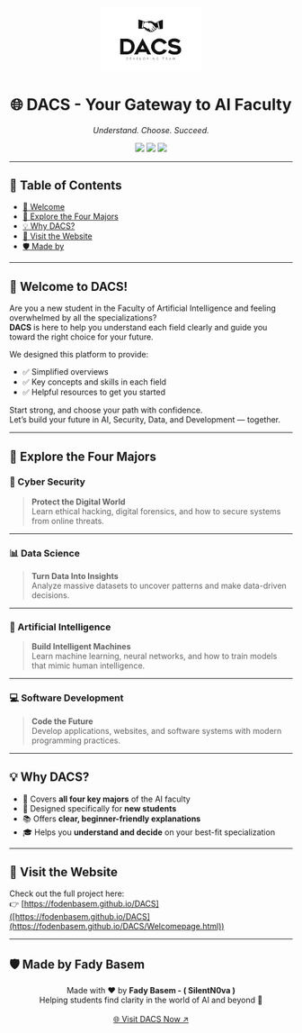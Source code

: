 <p align="center">
  <img src="image/logo.png" width="180" alt="DACS Logo">
</p>

<h1 align="center">🌐 DACS - Your Gateway to AI Faculty</h1>
<p align="center"><em>Understand. Choose. Succeed.</em></p>

<p align="center">
  <img src="https://img.shields.io/badge/Status-Active-brightgreen?style=flat-square" />
  <img src="https://img.shields.io/badge/Language-English%20%26%20Arabic-blueviolet?style=flat-square" />
  <img src="https://img.shields.io/badge/License-MIT-informational?style=flat-square" />
</p>

---

## 📑 Table of Contents
- [👋 Welcome](#-welcome-to-dacs)
- [🔎 Explore the Four Majors](#-explore-the-four-majors)
- [💡 Why DACS?](#-why-dacs)
- [🔗 Visit the Website](#-visit-the-website)
- [🛡️ Made by](#️-made-by-fady-basem)

---

## 👋 Welcome to DACS!

Are you a new student in the Faculty of Artificial Intelligence and feeling overwhelmed by all the specializations?  
**DACS** is here to help you understand each field clearly and guide you toward the right choice for your future.

We designed this platform to provide:
- ✅ Simplified overviews
- ✅ Key concepts and skills in each field
- ✅ Helpful resources to get you started

Start strong, and choose your path with confidence.  
Let’s build your future in AI, Security, Data, and Development — together.

---

## 🔎 Explore the Four Majors

### 🔐 Cyber Security
> **Protect the Digital World**  
> Learn ethical hacking, digital forensics, and how to secure systems from online threats.

---

### 📊 Data Science
> **Turn Data Into Insights**  
> Analyze massive datasets to uncover patterns and make data-driven decisions.

---

### 🤖 Artificial Intelligence
> **Build Intelligent Machines**  
> Learn machine learning, neural networks, and how to train models that mimic human intelligence.

---

### 💻 Software Development
> **Code the Future**  
> Develop applications, websites, and software systems with modern programming practices.

---

## 💡 Why DACS?

- 🧠 Covers **all four key majors** of the AI faculty
- 🧭 Designed specifically for **new students**
- 📚 Offers **clear, beginner-friendly explanations**
- 🎓 Helps you **understand and decide** on your best-fit specialization

---

## 🔗 Visit the Website

Check out the full project here:  
👉 [https://fodenbasem.github.io/DACS]([https://fodenbasem.github.io/DACS](https://fodenbasem.github.io/DACS/Welcomepage.html))

---

## 🛡️ Made by Fady Basem

<p align="center">
  Made with ❤️ by <strong>Fady Basem - ( SilentN0va ) </strong><br>
  Helping students find clarity in the world of AI and beyond 🌟<br><br>
  <a href="https://fodenbasem.github.io/DACS/Welcomepage.html">🌐 Visit DACS Now ↗</a>
</p>
